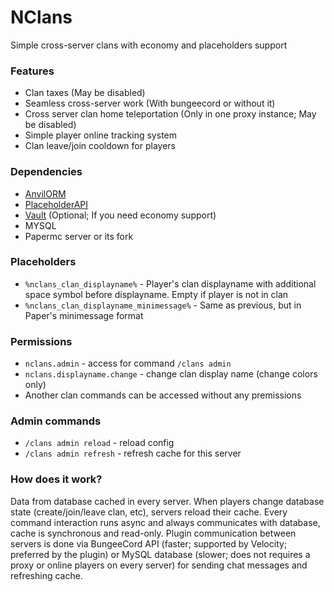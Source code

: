 # NClans

Simple cross-server clans with economy and placeholders support

### Features 

- Clan taxes (May be disabled)
- Seamless cross-server work (With bungeecord or without it)
- Cross server clan home teleportation (Only in one proxy instance; May be disabled)
- Simple player online tracking system
- Clan leave/join cooldown for players

### Dependencies 

- [AnvilORM](https://github.com/NezuShin/AnvilORM/releases/tag/V1.0.0) 
- [PlaceholderAPI](https://www.spigotmc.org/resources/placeholderapi.6245/)
- [Vault](https://www.spigotmc.org/resources/vault.34315/) (Optional; If you need economy support)
- MYSQL
- Papermc server or its fork

### Placeholders

- `%nclans_clan_displayname%` - Player's clan displayname with additional space symbol before displayname. Empty if player is not in clan
- `%nclans_clan_displayname_minimessage%` - Same as previous, but in Paper's minimessage format 

### Permissions

- `nclans.admin` - access for command `/clans admin`
- `nclans.displayname.change` - change clan display name (change colors only)
- Another clan commands can be accessed without any premissions

### Admin commands
- `/clans admin reload` - reload config
- `/clans admin refresh` - refresh cache for this server

### How does it work?

Data from database cached in every server. When players change database state (create/join/leave clan, etc), servers reload their cache. Every command interaction runs async and always communicates with database, cache is synchronous and read-only. Plugin communication between servers is done via BungeeCord API (faster; supported by Velocity; preferred by the plugin) or MySQL database (slower; does not requires a proxy or online players on every server) for sending chat messages and refreshing cache. 
